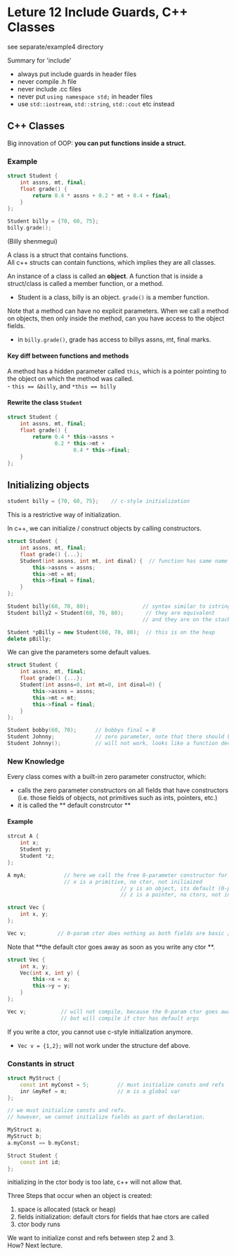 # Leture 12 Include Guards, C++ Classes

see separate/example4 directory

Summary for 'include'

- always put include guards in header files
- never compile .h file
- never include .cc files
- never put `using namespace std;` in header files
- use `std::iostream`, `std::string`, `std::cout` etc instead

## C++ Classes

Big innovation of OOP: **you can put functions inside a struct.**

### Example
```c++
struct Student {
	int assns, mt, final;
	float grade() {
		return 0.4 * assns + 0.2 * mt + 0.4 + final;
	}
};

Student billy = {70, 60, 75};
billy.grade();
```
(Billy shenmegui)

A class is a struct that contains functions.   
All c++ structs can contain functions, which implies they are all classes.

An instance of a class is called an **object**. A function that is inside 
a struct/class is called a member function, or a method.
  - Student is a class, billy is an object. `grade()` is a member function.

Note that a method can have no explicit parameters. When we call a method
on objects, then only inside the method, can you have access to the object 
fields.
 - in	`billy.grade()`, grade has access to billys assns, mt, final marks.

#### Key diff between functions and methods

A method has a hidden parameter called `this`, which is a pointer pointing 
to the object on which the method was called.  
	 - `this == &billy`, and `*this == billy`

#### Rewrite the class `Student`

```c++
struct Student {
	int assns, mt, final;
	float grade() {
		return 0.4 * this->assns + 
		       0.2 * this->mt +
					 0.4 * this->final;
	}
};
```

## Initializing objects

```c++
student billy = {70, 60, 75};    // c-style initialization
```
This is a restrictive way of initialization.

In c++, we can initialize / construct objects by calling constructors.

```c++
struct Student {
	int assns, mt, final;
	float grade() {...};
	Student(int assns, int mt, int dinal) {  // function has same name as the class, no return type
		this->assns = assns;
		this->mt = mt;
		this->final = final;
	}
};

Student billy(60, 70, 80);                 // syntax similar to istringstream ss(s);
Student billy2 = Student(60, 70, 80);       // they are equivalent
                                           // and they are on the stack

Student *pBilly = new Student(60, 70, 80);  // this is on the heap
delete pBilly;
```

We can give the parameters some default values.

```c++
struct Student {
	int assns, mt, final;
	float grade() {...};
	Student(int assns=0, int mt=0, int dinal=0) {
		this->assns = assns;
		this->mt = mt;
		this->final = final;
	}
};

Student bobby(60, 70);      // bobbys final = 0
Student Johnny;             // zero parameter, note that there should be no parentheses
Student Johnny();           // will not work, looks like a function declaration
```

### New Knowledge
Every class comes with a built-in zero parameter constructor, which: 

- calls the zero parameter constructors on all fields that have constructors 
	(i.e. those fields of objects, not primitives such as ints, pointers, etc.)
- it is called the ** default constrcutor **

#### Example

```c++
strcut A {
	int x;
	Student y;
	Student *z;
};

A myA;            // here we call the free 0-parameter constructor for A:
                  // x is a primitive, no ctor, not iniliaized
									// y is an object, its default (0-param) ctor will be called
									// z is a pointer, no ctors, not initialized
```


```c++
struct Vec {
	int x, y;
};

Vec v;          // 0-param ctor does nothing as both fields are basic / primitive types
```

Note that **the default ctor goes away as soon as you write any ctor **.

```c++
struct Vec {
	int x, y;
	Vec(int x, int y) {
		this->x = x;
		this->y = y;
	}
};

Vec v;           // will not compile, because the 0-param ctor goes away
                 // but will compile if ctor has default args
```

If you write a ctor, you cannot use c-style initialization anymore.
  - `Vec v = {1,2};` will not work under the structure def above.

### Constants in struct

```c++
struct MyStruct {
	const int myConst = 5;         // must initialize consts and refs
	inr &myRef = m;                // m is a global var
};

// we must initialize consts and refs.  
// however, we cannot initialize fields as part of declaration.

MyStruct a;
MyStruct b;
a.myConst == b.myConst;

Struct Student {
	const int id;
};
```
initializing in the ctor body is too late, c++ will not allow that.

Three Steps that occur when an object is created:

1. space is allocated (stack or heap)
2. fields initialization: default ctors for fields 
   that hae ctors are called
3. ctor body runs

We want to initialize const and refs between step 2 and 3.  
How? Next lecture.
